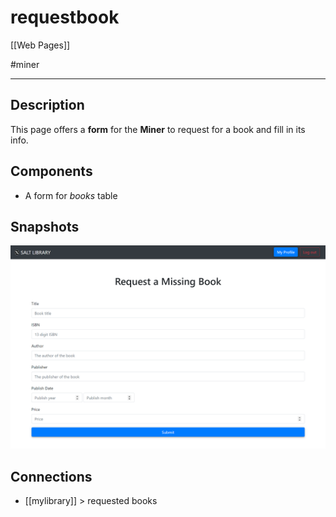 # requestbook

[[Web Pages]]

#miner

---

## Description

This page offers a **form** for the **Miner** to request for a book and fill in its info.

## Components

* A form for *books* table

## Snapshots

![](img/requestbook.png)

## Connections

* [[mylibrary]] > requested books

